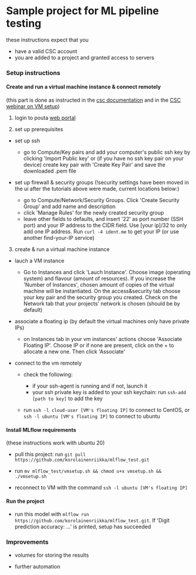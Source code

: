 # Sample project for ML pipeline testing

these instructions expect that you
  * have a valid CSC account
  * you are added to a project and granted access to servers

### Setup instructions

#### Create and run a virtual machine instance & connect remotely

(this part is done as instructed in the [csc documentation](https://docs.csc.fi/cloud/pouta/launch-vm-from-web-gui/) and in the [CSC webinar on VM setup](https://www.youtube.com/watch?v=CIO8KRbgDoI))

1. login to pouta [web portal](https://pouta.csc.fi/)

2. set up prerequisites

* set up ssh
    * go to Compute/Key pairs and add your computer's public ssh key by clicking 'Import Public key'
     or (if you have no ssh key pair on your device) create key pair with 'Create Key Pair' and save the downloaded .pem file

* set up firewall & security groups (!security settings have been moved in the ui after the tutorials above were made, current locations below:)
    * go to Compute/Network/Security Groups. Click 'Create Security Group' and add name and description
    * click 'Manage Rules' for the newly created security group
    * leave other fields to defaults, and insert '22' as port number (SSH port) and your IP address to the CIDR field. Use [your ip]/32 to only add one IP address. Run `curl -4 ident.me` to get your IP (or use another find-your-IP service)
            
3. create & run a virtual machine instance
               
* lauch a VM instance
    * Go to Instances and click 'Lauch Instance'. Choose image (operating system) and flavour (amount of resources). If you increase the 'Number of Instances', chosen amount of copies of the virtual machine will be instantiated. On the access&security tab choose your key pair and the security group you created. Check on the Network tab that your projects' network is chosen (should be by default)

* associate a floating ip (by default the virtual machines only have private IPs)
    * on Instances tab in your vm instances' actions choose 'Associate Floating IP'. Choose IP or if none are present, click on the + to allocate a new one. Then click 'Associate'

* connect to the vm remotely

    * check the following:
        * if your ssh-agent is running and if not, launch it
        * your ssh private key is added to your ssh keychain: run `ssh-add [path to key]` to add the key
        
    * run `ssh -l cloud-user [VM's floating IP]` to connect to CentOS, or `ssh -l ubuntu [VM's floating IP]` to connect to ubuntu

#### Install MLflow requirements

(these instructions work with ubuntu 20)

* pull this project: run `git pull https://github.com/korolainenriikka/mlflow_test.git`

* run `mv mlflow_test/vmsetup.sh && chmod u+x vmsetup.sh && ./vmsetup.sh`

* reconnect to VM with the command `ssh -l ubuntu [VM's floating IP]`

#### Run the project

* run this model with `mlflow run https://github.com/korolainenriikka/mlflow_test.git`. If 'Digit prediction accuracy: ...' is printed, setup has succeeded

### Improvements

  * volumes for storing the results
  
  * further automation

